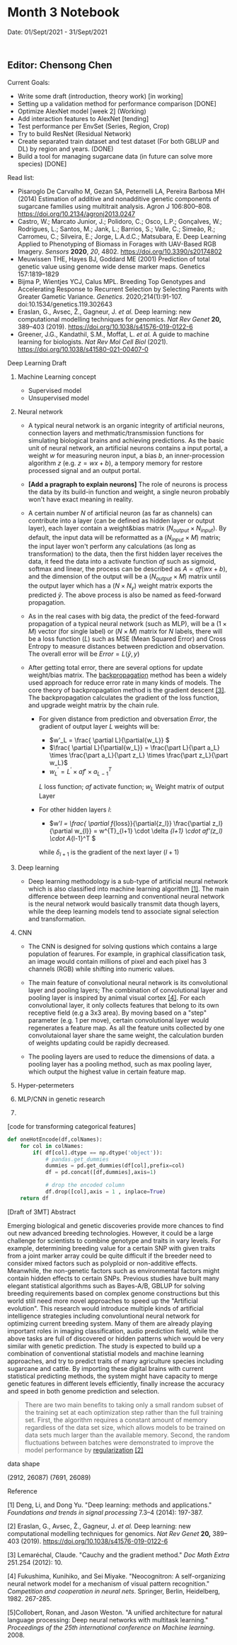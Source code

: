 Month 3 Notebook
====

Date: 01/Sept/2021 - 31/Sept/2021

<br> Editor: Chensong Chen
----



Current Goals:

+ Write some draft (introduction, theory work) [in working]
+ Setting up a validation method for performance comparison [DONE]
+ Optimize AlexNet model [week 2] (Working)
+ Add interaction features to AlexNet [tending] 
+ Test performance per EnvSet (Series, Region, Crop) 
+ Try to build ResNet (Residual Network)
+ Create separated train dataset and test dataset (For both GBLUP and DL) by region and years. (DONE)
+ Build a tool for managing sugarcane data (in future can solve more species) [DONE]




Read list:

+ Pisaroglo De Carvalho M, Gezan SA, Peternelli LA, Pereira Barbosa MH (2014) Estimation of additive and nonadditive genetic components of sugarcane families using multitrait analysis. Agron J 106:800–808. https://doi.org/10.2134/agronj2013.0247
+ Castro, W.; Marcato Junior, J.; Polidoro, C.; Osco, L.P.; Gonçalves, W.; Rodrigues, L.; Santos, M.; Jank, L.; Barrios, S.; Valle, C.; Simeão, R.; Carromeu, C.; Silveira, E.; Jorge, L.A.d.C.; Matsubara, E. Deep Learning Applied to Phenotyping of Biomass in Forages with UAV-Based RGB Imagery. *Sensors* **2020**, *20*, 4802. https://doi.org/10.3390/s20174802
+ Meuwissen THE, Hayes BJ, Goddard ME (2001) Prediction of total genetic value using genome wide dense marker maps. Genetics 157:1819–1829
+ Bijma P, Wientjes YCJ, Calus MPL. Breeding Top Genotypes and Accelerating Response to Recurrent Selection by Selecting Parents with Greater Gametic Variance. *Genetics*. 2020;214(1):91-107. doi:10.1534/genetics.119.302643
+ Eraslan, G., Avsec, Ž., Gagneur, J. *et al.* Deep learning: new computational modelling techniques for genomics. *Nat Rev Genet* **20,** 389–403 (2019). https://doi.org/10.1038/s41576-019-0122-6
+ Greener, J.G., Kandathil, S.M., Moffat, L. *et al.* A guide to machine learning for biologists. *Nat Rev Mol Cell Biol* (2021). https://doi.org/10.1038/s41580-021-00407-0



Deep Learning Draft

1. Machine Learning concept
   + Supervised model
   + Unsupervised model
   
2. Neural network
   + A typical neural network is an organic integrity of artificial neurons, connection layers and methmatic/transmission functions for simulating biological brains and achieving predictions. As the basic unit of neural network, an artificial neurons contains a input portal, a weight $w$ for measuring neuron input, a bias $b$, an inner-procession algorithm $z$ (e.g. $z = wx +b$), a tempory memory for restore processed signal and an output portal. 

   + **[Add a pragraph to explain neurons]** The role of neurons is process the data by its build-in function and weight, a single neuron probably won't have exact meaning in reality.

   + A certain number $N$ of artificial neuron (as far as channels) can contribute into a layer (can be defined as hidden layer or output layer), each layer contain a weight&bias matrix ($N_{output} \times N_{input}$). By default, the input data will be reformatted as a ($N_ {input}\times M$) matrix; the input layer won't perform any calculations (as long as transformation) to the data, then the first hidden layer receives the data, it feed the data into a activate function $af$ such as sigmoid, softmax and linear, the process can be described as $A = af(wx +b)$, and the dimension of the output will be a ($N_{output} \times M$) matrix until the output layer which has a $(N \times N_y)$ weight matrix exports the predicted $\hat{y}$. The above process is also be named as feed-forward propagation.

   + As in the real cases with big data, the predict of the feed-forward propagation of a typical neural network (such as MLP), will be a $(1\times M)$ vector (for single label) or $(N \times M)$ matrix for $N$ labels, there will be a loss function ($L$) such as MSE (Mean Squared Error) and  Cross Entropy to measure distances between prediction and observation. The overall error will be $Error = L(\hat{y},y)$

   + After getting total error, there are several options for update weight/bias matrix. The [backpropagation](https://en.wikipedia.org/wiki/Backpropagation) method has been a widely used approach for reduce error rate in many kinds of models. The core theory of  backpropagation method is the gradient descent [[3]](#3). The backpropagation calculates the gradient of the loss function, and upgrade weight matrix by the chain rule.

     + For given distance from prediction and obversation $Error$, the gradient of output layer $L$ weights will be:

       + $w'_L = \frac{ \partial L}{\partial{w_L}}  $   
       + $\frac{ \partial L}{\partial{w_L}} = \frac{\part L}{\part a_L} \times \frac{\part a_L}{\part z_L} \times \frac{\part z_L}{\part w_L}$
       + $w^{'}_L = L^{'} \times af' \times a_{L-1}^T$

       $L$ loss function; $af$ activate function; $w_L$ Weight matrix of output Layer

     + For other hidden layers $l$:

       + $w'_l = \frac{ \partial f_{loss}}{\partial{z_l}} \frac{\partial z_l}{\partial w_{l}} = w^{T}_{l+1} \cdot \delta _{l+1} \cdot af'(z_l) \cdot A_{l-1}^T $

       while $\delta _{l+1}$ is the gradient of the next layer ($l+1$)

3. Deep learning
   + Deep learning methodology is a sub-type of artificial neural network which is also classified into machine learning algorithm [[1]](#1). The main difference between deep learning and conventional neural network is the neural network would basically transmit data though layers, while the deep learning models tend to associate signal selection and transformation.
   
4. CNN

   + The CNN is designed for solving qustions which contains a large population of fearures. For example, in graphical classification task, an image would contain millions of pixel and each pixel has 3 channels (RGB) while shifting into numeric values. 

   + The main feature of convolutional neural network is its convolutional layer and pooling layers; The combination of convolutional layer and pooling layer is inspired by animal visual cortex [[4]](#4). For each convolutional layer, it only collects features that belong to its own receptive field (e.g a 3x3 area). By moving based on a "step" parameter (e.g. 1 per move), certain convolutional layer would regenerates a feature map. As all the feature units collected by one convolutaional layer share the same weight, the calculation burden of weights updating could be rapidly decreased. 
   + The pooling layers are used to reduce the dimensions of data. a pooling layer has a pooling method, such as max pooling layer, which output the highest value in certain feature map.

5. Hyper-petermeters

6. MLP/CNN in genetic research

7. 



[code for transforming categorical features]

```python
def oneHotEncode(df,colNames):
    for col in colNames:
        if( df[col].dtype == np.dtype('object')):
            # pandas.get_dummies 
            dummies = pd.get_dummies(df[col],prefix=col)
            df = pd.concat([df,dummies],axis=1)

            # drop the encoded column
            df.drop([col],axis = 1 , inplace=True)
    return df
```



[Draft of 3MT] Abstract

Emerging biological and genetic discoveries provide more chances to find out new advanced breeding technologies. However, it could be a large challenge for scientists to combine genotype and traits in vary levels. For example, determining breeding value for a certain SNP with given traits from a joint marker array could be quite difficult if the breeder need to consider mixed factors such as polyploid or non-additive effects. Meanwhile, the non-genetic factors such as environmental factors might contain hidden effects to certain SNPs. Previous studies have built many elegant statistical algorithms such as Bayes-A/B, GBLUP for solving breeding requirements based on complex genome constructions but this world still need more novel approaches to speed up the "Artificial evolution". This research would introduce multiple kinds of artificial intelligence strategies including convoluntional neural network for optimizing current breeding system. Many of them are already playing important roles in imaging classification, audio prediction field, while the above tasks are full of discovered or hidden patterns which would be very similar with genetic prediction. The study is expected to build up a combination of conventional statistial models and machine learning approaches, and try to predict traits of many agriculture species including sugarcane and cattle. By importing these digital brains with current statistical predicting methods, the system might have capacity to merge genetic features in different levels efficiently, finally increase the accuracy and speed in both genome prediction and selection. 



> There are two main benefits to taking only a small random subset of the training set at each optimization step rather than the full training set. First, the algorithm requires a constant amount of memory regardless of the data set size, which allows models to be trained on data sets much larger than the available memory. Second, the random fluctuations between batches were demonstrated to improve the model performance by [regularization](https://www.nature.com/articles/s41576-019-0122-6#Glos45) [[2]](#2)





data shape

(2912, 26087)
(7691, 26089)

Reference 

<a name="1">[1]</a> Deng, Li, and Dong Yu. "Deep learning: methods and applications." *Foundations and trends in signal processing* 7.3–4 (2014): 197-387.

<a name="2">[2]</a> Eraslan, G., Avsec, Ž., Gagneur, J. *et al.* Deep learning: new computational modelling techniques for genomics. *Nat Rev Genet* **20,** 389–403 (2019). https://doi.org/10.1038/s41576-019-0122-6

<a name="3">[3]</a> Lemaréchal, Claude. "Cauchy and the gradient method." *Doc Math Extra* 251.254 (2012): 10.

<a name="4">[4]</a> Fukushima, Kunihiko, and Sei Miyake. "Neocognitron: A self-organizing neural network model for a mechanism of visual pattern recognition." *Competition and cooperation in neural nets*. Springer, Berlin, Heidelberg, 1982. 267-285.

<a name="5">[5]</a>Collobert, Ronan, and Jason Weston. "A unified architecture for natural language processing: Deep neural networks with multitask learning." *Proceedings of the 25th international conference on Machine learning*. 2008.
